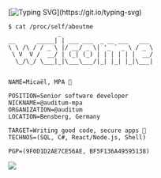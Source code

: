 [![Typing SVG](https://readme-typing-svg.herokuapp.com?font=Fira+Code&size=16&color=25D238&lines=%24+👋+Hello%2C+I'm+Mica%C3%ABl+from+Auditum;%24+Welcome+to+my+profile!;%24+Have+a+look+around!)](https://git.io/typing-svg)

```
$ cat /proc/self/aboutme
              _                          
__      _____| | ___ ___  _ __ ___   ___ 
\ \ /\ / / _ \ |/ __/ _ \| '_ ` _ \ / _ \
 \ V  V /  __/ | (_| (_) | | | | | |  __/
  \_/\_/ \___|_|\___\___/|_| |_| |_|\___|


NAME=Micaël, MPA 👋

POSITION=Senior software developer
NICKNAME=@auditum-mpa
ORGANIZATION=@auditum
LOCATION=Bensberg, Germany

TARGET=Writing good code, secure apps 🌱
TECHNOS=(SQL, C#, React/Node.js, Shell)

PGP=(9F0D1D2AE7CE56AE, BF5F136A49595138)
```

![](https://komarev.com/ghpvc/?username=auditum-mpa)

<!---
auditum-mpa/auditum-mpa is a ✨ special ✨ repository because its `README.md` (this file) appears on your GitHub profile.
You can click the Preview link to take a look at your changes.
--->
